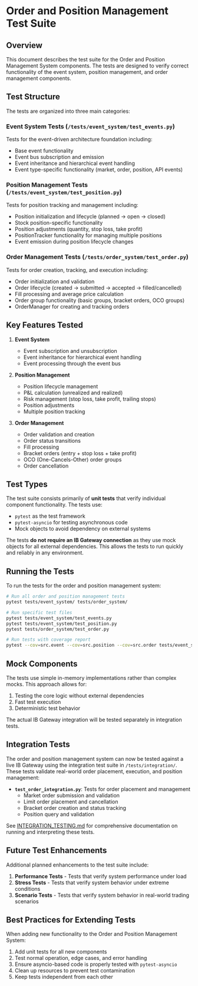 # Order and Position Management Test Suite

## Overview

This document describes the test suite for the Order and Position Management System components. The tests are designed to verify correct functionality of the event system, position management, and order management components.

## Test Structure

The tests are organized into three main categories:

### Event System Tests (`/tests/event_system/test_events.py`)

Tests for the event-driven architecture foundation including:

- Base event functionality
- Event bus subscription and emission
- Event inheritance and hierarchical event handling
- Event type-specific functionality (market, order, position, API events)

### Position Management Tests (`/tests/event_system/test_position.py`)

Tests for position tracking and management including:

- Position initialization and lifecycle (planned → open → closed)
- Stock position-specific functionality
- Position adjustments (quantity, stop loss, take profit)
- PositionTracker functionality for managing multiple positions
- Event emission during position lifecycle changes

### Order Management Tests (`/tests/order_system/test_order.py`)

Tests for order creation, tracking, and execution including:

- Order initialization and validation
- Order lifecycle (created → submitted → accepted → filled/cancelled)
- Fill processing and average price calculation
- Order group functionality (basic groups, bracket orders, OCO groups)
- OrderManager for creating and tracking orders

## Key Features Tested

1. **Event System**
   - Event subscription and unsubscription
   - Event inheritance for hierarchical event handling
   - Event processing through the event bus

2. **Position Management**
   - Position lifecycle management
   - P&L calculation (unrealized and realized)
   - Risk management (stop loss, take profit, trailing stops)
   - Position adjustments
   - Multiple position tracking

3. **Order Management**
   - Order validation and creation
   - Order status transitions
   - Fill processing
   - Bracket orders (entry + stop loss + take profit)
   - OCO (One-Cancels-Other) order groups
   - Order cancellation

## Test Types

The test suite consists primarily of **unit tests** that verify individual component functionality. The tests use:

- `pytest` as the test framework
- `pytest-asyncio` for testing asynchronous code
- Mock objects to avoid dependency on external systems

The tests **do not require an IB Gateway connection** as they use mock objects for all external dependencies. This allows the tests to run quickly and reliably in any environment.

## Running the Tests

To run the tests for the order and position management system:

```bash
# Run all order and position management tests
pytest tests/event_system/ tests/order_system/

# Run specific test files
pytest tests/event_system/test_events.py
pytest tests/event_system/test_position.py
pytest tests/order_system/test_order.py

# Run tests with coverage report
pytest --cov=src.event --cov=src.position --cov=src.order tests/event_system/ tests/order_system/
```

## Mock Components

The tests use simple in-memory implementations rather than complex mocks. This approach allows for:

1. Testing the core logic without external dependencies
2. Fast test execution
3. Deterministic test behavior

The actual IB Gateway integration will be tested separately in integration tests.

## Integration Tests

The order and position management system can now be tested against a live IB Gateway using the integration test suite in `/tests/integration/`. These tests validate real-world order placement, execution, and position management:

- **`test_order_integration.py`**: Tests for order placement and management
  - Market order submission and validation
  - Limit order placement and cancellation
  - Bracket order creation and status tracking
  - Position query and validation

See [INTEGRATION_TESTING.md](INTEGRATION_TESTING.md) for comprehensive documentation on running and interpreting these tests.

## Future Test Enhancements

Additional planned enhancements to the test suite include:

1. **Performance Tests** - Tests that verify system performance under load
2. **Stress Tests** - Tests that verify system behavior under extreme conditions
3. **Scenario Tests** - Tests that verify system behavior in real-world trading scenarios

## Best Practices for Extending Tests

When adding new functionality to the Order and Position Management System:

1. Add unit tests for all new components
2. Test normal operation, edge cases, and error handling
3. Ensure asyncio-based code is properly tested with `pytest-asyncio`
4. Clean up resources to prevent test contamination
5. Keep tests independent from each other